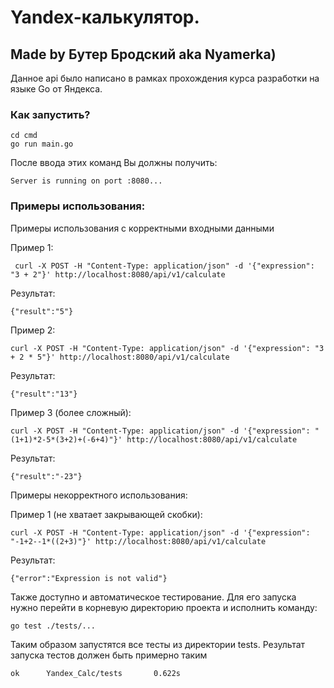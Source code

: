 # Yandex-калькулятор.

## Made by Бутер Бродский aka Nyamerka)

Данное api было написано в рамках прохождения курса разработки на языке Go от Яндекса.

### Как запустить?

```
cd cmd
go run main.go
```

После ввода этих команд Вы должны получить:

```
Server is running on port :8080...
```

### Примеры использования:

Примеры использования с корректными входными данными

Пример 1:
```
 curl -X POST -H "Content-Type: application/json" -d '{"expression": "3 + 2"}' http://localhost:8080/api/v1/calculate
```

Результат:
```
{"result":"5"}
```

Пример 2:
```
curl -X POST -H "Content-Type: application/json" -d '{"expression": "3 + 2 * 5"}' http://localhost:8080/api/v1/calculate
```

Результат:
```
{"result":"13"}
```

Пример 3 (более сложный):
```
curl -X POST -H "Content-Type: application/json" -d '{"expression": "(1+1)*2-5*(3+2)+(-6+4)"}' http://localhost:8080/api/v1/calculate
```

Результат:
```
{"result":"-23"}
```

Примеры некорректного использования:

Пример 1 (не хватает закрывающей скобки):
```
curl -X POST -H "Content-Type: application/json" -d '{"expression": "-1+2--1*((2+3)"}' http://localhost:8080/api/v1/calculate
```

Результат:
```
{"error":"Expression is not valid"}
```

Также доступно и автоматическое тестирование. Для его запуска нужно перейти в корневую директорию проекта и исполнить команду:
```
go test ./tests/...
```

Таким образом запустятся все тесты из директории tests. Результат запуска тестов должен быть примерно таким
```
ok      Yandex_Calc/tests       0.622s
```